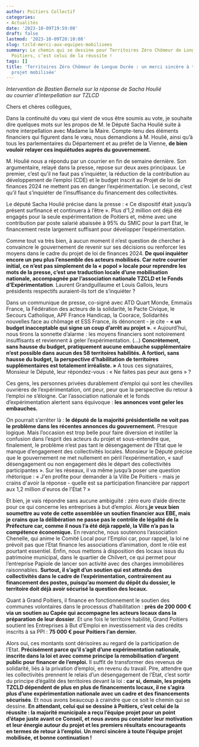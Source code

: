 ```yaml
---
author: Poitiers Collectif
categories:
- Actualités
date: '2023-10-09T19:59:00'
draft: false
lastmod: '2023-10-09T20:10:08'
slug: tzcld-merci-aux-equipes-mobilisees
summary: Le chemin qui se dessine pour Territoires Zéro Chômeur de Longue Durée à
  Poitiers, c’est celui de la réussite !
tags: []
title: 'Territoires Zéro Chômeur de Longue Durée : un merci sincère à toute l’équipe
  projet mobilisée'
---
```


_Intervention de Bastien Bernela sur la réponse de Sacha Houlié  
au courrier d’interpellation sur TZLCD_

Chers et chères collègues,

Dans la continuité du vœu qui vient de vous être soumis au vote, je souhaite dire quelques mots sur les propos de M. le Député Sacha Houlié suite à notre interpellation avec Madame la Maire. Compte-tenu des éléments financiers qui figurent dans le vœu, nous demandions à M. Houlié, ainsi qu’à tous les parlementaires du Département et au préfet de la Vienne, **de bien vouloir relayer ces inquiétudes auprès du gouvernement.**

M. Houlié nous a répondu par un courrier en fin de semaine dernière. Son argumentaire, relayé dans la presse, repose sur deux axes principaux. Le premier, c’est qu’il ne faut pas s’inquiéter, la réduction de la contribution au développement de l’emploi (CDE) et le budget inscrit au Projet de loi de finances 2024 ne mettent pas en danger l’expérimentation. Le second, c’est qu’il faut s’inquiéter de l’insuffisance du financement des collectivités.

Le député Sacha Houlié précise dans la presse : « Ce dispositif était jusqu’à présent surfinancé et continuera à l’être ». Plus d’1,2 million ont déjà été engagés pour la seule expérimentation de Poitiers et, même avec une contribution par poste salarié abaissée à 95% du SMIC pour la part Etat, le financement reste largement suffisant pour développer l’expérimentation.

Comme tout va très bien, à aucun moment il n’est question de chercher à convaincre le gouvernement de revenir sur ses décisions ou renforcer les moyens dans le cadre du projet de loi de finances 2024. **De quoi inquiéter encore un peu plus l’ensemble des acteurs mobilisés. Car notre courrier initial, ce n’est pas simplement de la « popol » locale pour reprendre les mots de la presse, c’est une traduction locale d’une mobilisation nationale, accompagnée par l’association nationale TZCLD et le Fonds d’Expérimentation**. Laurent Grandguillaume et Louis Gallois, leurs présidents respectifs auraient-ils tort de s’inquiéter ? 

Dans un communique de presse, co-signé avec ATD Quart Monde, Emmaüs France, la Fédération des acteurs de la solidarité, le Pacte Civique, le Secours Catholique, APF France Handicap, la Coorace, Solidarités nouvelles face au chômage et ESS France, ils dénoncent - je cite - **« un budget inacceptable qui signe un coup d’arrêt au projet »**. « Aujourd’hui, nous tirons la sonnette d’alarme : les moyens financiers sont notoirement insuffisants et reviennent à geler l’expérimentation. (…) **Concrètement, sans hausse du budget, pratiquement aucune embauche supplémentaire n’est possible dans aucun des 58 territoires habilités. A fortiori, sans hausse du budget, la perspective d’habilitation de territoires supplémentaires est totalement irréaliste. »** A tous ces signataires, Monsieur le Député, leur répondez-vous : « Ne faites pas peur aux gens » ?

Ces gens, les personnes privées durablement d’emploi qui sont les chevilles ouvrières de l’expérimentation, ont peur, peur que la perspective du retour à l’emploi ne s’éloigne. Car l’association nationale et le fonds d’expérimentation alertent sans équivoque : **les annonces vont geler les embauches.**

On pourrait s’arrêter là : **le député de la majorité présidentielle ne voit pas le problème dans les récentes annonces du gouvernement.** Presque logique. Mais l’occasion est trop belle pour faire diversion et instiller la confusion dans l’esprit des acteurs du projet et sous-entendre que, finalement, le problème n’est pas tant le désengagement de l’Etat que le manque d’engagement des collectivités locales. Monsieur le Député précise que le gouvernement ne met nullement en péril l’expérimentation, « sauf désengagement ou non engagement dès le départ des collectivités participantes ». Sur les réseaux, il va même jusqu’à poser une question rhétorique : « J'en profite pour demander à la Ville De Poitiers - mais je crains d'avoir la réponse - quelle est sa participation financière par rapport aux 1,2 million d'euros de l'Etat ? »

Et bien, je vais répondre sans aucune ambiguïté : zéro euro d’aide directe pour ce qui concerne les entreprises à but d’emploi. Alors,**je veux bien soumettre au vote de cette assemblée un soutien financier aux EBE, mais je crains que la délibération ne passe pas le contrôle de légalité de la Préfecture car, comme il nous l’a été déjà rappelé, la Ville n’a pas la compétence économique.** En revanche, nous soutenons l’association Chenelle, qui anime le Comité Local pour l’Emploi car, pour rappel, la loi ne prévoit pas que l’Etat finance les associations d’animation, dont le rôle est pourtant essentiel. Enfin, nous mettons à disposition des locaux issus du patrimoine municipal, dans le quartier de Chilvert, ce qui permet pour l’entreprise Papiole de lancer son activité avec des charges immobilières raisonnables. **Surtout, il s’agit d’un soutien qui est attendu des collectivités dans le cadre de l’expérimentation, contrairement au financement des postes, puisqu’au moment du dépôt du dossier, le territoire doit déjà avoir sécurisé la question des locaux.**

Quant à Grand Poitiers, il finance en fonctionnement le soutien des communes volontaires dans le processus d’habilitation : **près de 200 000 € via un soutien au Capée qui accompagne les acteurs locaux dans la préparation de leur dossier**. Et une fois le territoire habilité, Grand Poitiers soutient les Entreprises à But d’Emploi en investissement via des crédits inscrits à sa PPI : **75 000 € pour Poitiers l’an dernier.**

Alors oui, ces montants sont dérisoires au regard de la participation de l’Etat. **Précisément parce qu’il s’agit d’une expérimentation nationale, inscrite dans la loi et avec comme principe la remobilisation d’argent public pour financer de l’emploi.** Il suffit de transformer des revenus de solidarité, liés à la privation d’emploi, en revenu du travail. Pire, attendre que les collectivités prennent le relais d’un désengagement de l’Etat, c’est sortir du principe d’égalité des territoires devant la loi : **car si, demain, les projets TZCLD dépendent de plus en plus de financements locaux, il ne s’agira plus d’une expérimentation nationale avec un cadre et des financements sécurisés**. Et nous avons beaucoup à craindre que ce soit le chemin qui se dessine. **En attendant, celui qui se dessine à Poitiers, c’est celui de la réussite : la majorité municipale a reçu l’équipe projet pour un point d’étape juste avant ce Conseil, et nous avons pu constater leur motivation et leur énergie autour du projet et les premiers résultats encourageants en termes de retour à l’emploi. Un merci sincère à toute l’équipe projet mobilisée, et bonne continuation !**
